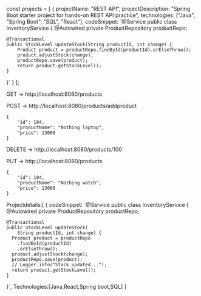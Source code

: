 const projects = [
  {
    projectName: "REST API",
    projectDescription: "Spring Boot starter project for hands-on REST API practice",
    technologies: ["Java", "Spring Boot", "SQL", "React"],
    codeSnippet: 
`@Service
public class InventoryService {
    @Autowired
    private ProductRepository productRepo;

    @Transactional
    public StockLevel updateStock(String productId, int change) {
        Product product = productRepo.findById(productId).orElseThrow();
        product.adjustStock(change);
        productRepo.save(product);
        return product.getStockLevel();
    }
}`
  }
];



GET -> http://localhost:8080/products

POST -> http://localhost:8080/products/addproduct
````
{
    "id": 104,
    "productName": "Nothing laptop",
    "price": 13000
}
````

DELETE -> http://localhost:8080/products/100

PUT -> http://localhost:8080/products
````
{
    "id": 104,
    "productName": "Nothing watch",
    "price": 13000
}
````
Projectdetails:[
  {
codeSnippet: 
`@Service
public class InventoryService {
    @Autowired
    private ProductRepository productRepo;

    @Transactional
    public StockLevel updateStock(
        String productId, int change) {
      Product product = productRepo
        .findById(productId)
        .orElseThrow(); 
      product.adjustStock(change);
      productRepo.save(product);
      // Logger.info("Stock updated...");
      return product.getStockLevel();
    }
}`,
Technologies:[Java,React,Spring boot,SQL]
]
